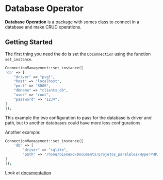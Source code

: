 # Database Operator

**Database Operation** is a package with somes class to connect in a database and make CRUD operations.


## Getting Started

The first thing you need the do is set the ````DbConnection```` using the function ````set_instance````.

````php
ConnectionManagement::set_instance([
'db' => [
    "driver" => "psql",
    "host" => "localhost",
    "port" => "8080",
    "dbname" => "clients_db",
    "user" => "root",
    "password" => "1234",
]
]);
````

This example the two configuration to pass for the database is driver and path, but to another databases could have more less configurations.

Another example:

````php
ConnectionManagement::set_instance([
    'db' => [
        "driver" => "sqlite",
        "path" => "/home/bionexo/Documents/projetos_paralelos/HyperPHP/db_operations/main/db/database.db"
]
]);
````

Look at [documentation](docs/documentation.md)
